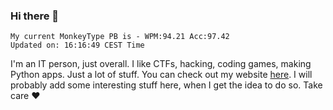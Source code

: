 ### Hi there 👋
<!-- PB START -->
```
My current MonkeyType PB is - WPM:94.21 Acc:97.42
Updated on: 16:16:49 CEST Time
```
<!-- PB END -->
I'm an IT person, just overall. I like CTFs, hacking, coding games, making Python apps. Just a lot of stuff.
You can check out my website [here](https://skill3472.github.io/).
I will probably add some interesting stuff here, when I get the idea to do so. Take care ❤️
